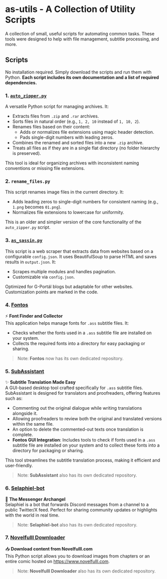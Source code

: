 # as-utils - A Collection of Utility Scripts

A collection of small, useful scripts for automating common tasks. These tools were designed to help with file management, subtitle processing, and more.

## Scripts

No installation required. Simply download the scripts and run them with Python. **Each script includes its own documentation and a list of required dependencies.**

### 1. [`auto_zipper.py`](auto_zipper/README.md)

A versatile Python script for managing archives. It:

- Extracts files from `.zip` and `.rar` archives.
- Sorts files in natural order (e.g., `1, 2, 10` instead of `1, 10, 2`).
- Renames files based on their content:
  - Adds or normalizes file extensions using magic header detection.
  - Pads single-digit numbers with leading zeros.
- Combines the renamed and sorted files into a new `.zip` archive.
- Treats all files as if they are in a single flat directory (no folder hierarchy is preserved).

This tool is ideal for organizing archives with inconsistent naming conventions or missing file extensions.

### 2. `rename_files.py`

This script renames image files in the current directory. It:

- Adds leading zeros to single-digit numbers for consistent naming (e.g., `1.png` becomes `01.png`).
- Normalizes file extensions to lowercase for uniformity.

This is an older and simpler version of the core functionality of the `auto_zipper.py` script.

### 3. [`as_sassin.py`](as_sassin/README.md)

This script is a web scraper that extracts data from websites based on a configurable `config.json`. It uses BeautifulSoup to parse HTML and saves results in `output.json`. It:

- Scrapes multiple modules and handles pagination.
- Customizable via `config.json`.

Optimized for G-Portál blogs but adaptable for other websites. Customization points are marked in the code.

### 4. [Fontos](https://github.com/naghim/fontos)

⚡ **Font Finder and Collector**  
This application helps manage fonts for `.ass` subtitle files. It:

- Checks whether the fonts used in a `.ass` subtitle file are installed on your system.
- Collects the required fonts into a directory for easy packaging or sharing.

> Note: **Fontos** now has its own dedicated repository.

### 5. [SubAssistant](https://github.com/naghim/subassistant)

✨ **Subtitle Translation Made Easy**  
A GUI-based desktop tool crafted specifically for `.ass` subtitle files. SubAssistant is designed for translators and proofreaders, offering features such as:

- Commenting out the original dialogue while writing translations alongside it.
- Allowing proofreaders to review both the original and translated versions within the same file.
- An option to delete the commented-out texts once translation is complete.
- **Fontos GUI Integration**: Includes tools to check if fonts used in a `.ass` subtitle file are installed on your system and to collect these fonts into a directory for packaging or sharing.

This tool streamlines the subtitle translation process, making it efficient and user-friendly.

> Note: **SubAssistant** also has its own dedicated repository.

### 6. [Selaphiel-bot](https://github.com/naghim/Selaphiel-bot)

💬 **The Messenger Archangel**  
Selaphiel is a bot that forwards Discord messages from a channel to a public Twitter/X feed. Perfect for sharing community updates or highlights with the world in real time.

> Note: **Selaphiel-bot** also has its own dedicated repository.

### 7. [Novelfulll Downloader](https://github.com/naghim/Novelfulll-downloader)

📥 **Download content from Novelfulll.com**  
This Python script allows you to download images from chapters or an entire comic hosted on https://www.novelfulll.com.

> Note: **Novelfulll Downloader** also has its own dedicated repository.
